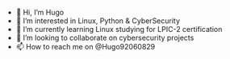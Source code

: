- 👋 Hi, I’m Hugo
- 👀 I’m interested in Linux, Python & CyberSecurity
- 🌱 I’m currently learning Linux studying for LPIC-2 certification
- 💞️ I’m looking to collaborate on cybersecurity projects
- 📫 How to reach me on @Hugo92060829

<!---
hugo-00/hugo-00 is a ✨ special ✨ repository because its `README.md` (this file) appears on your GitHub profile.
You can click the Preview link to take a look at your changes.
--->
